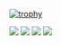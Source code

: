 [![trophy](https://github-profile-trophy.vercel.app/?username=EugeneDyatl0v)](https://github.com/EugeneDyatl0v/github-profile-trophy)

![](https://github-profile-summary-cards.vercel.app/api/cards/profile-details?username=EugeneDyatl0v&theme=github_dark)
![](https://github-profile-summary-cards.vercel.app/api/cards/most-commit-language?username=EugeneDyatl0v&theme=github_dark)
![](https://github-profile-summary-cards.vercel.app/api/cards/repos-per-language?username=EugeneDyatl0v&theme=github_dark)
![](https://github-profile-summary-cards.vercel.app/api/cards/productive-time?username=EugeneDyatl0v&theme=github_dark&utcOffset=3)
